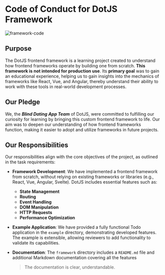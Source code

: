 # Code of Conduct for DotJS Framework

![framework-code](https://img.shields.io/badge/framework-code-blueviolet)

## Purpose
The DotJS frontend framework is a learning project created to understand how frontend frameworks operate by building one from scratch. 
**This framework is not intended for production use**. Its **primary goal** was to gain an educational experience, helping us to gain insights into the mechanics of frameworks like React, Vue, and Angular, thereby understand their ability to work with these tools in real-world development processes.

## Our Pledge

We, the **_Blind Dating App Team_** of DotJS, were committed to fulfilling our curiosity for learning by bringing this custom frontend framework to life. Our aim was to deepen our understanding of how frontend frameworks function, making it easier to adopt and utilize frameworks in future projects.


## Our Responsibilities

Our responsibilities align with the core objectives of the project, as outlined in the task requirements:

- **Framework Development**: We have implemented a frontend framework from scratch, without relying on existing frameworks or libraries (e.g., React, Vue, Angular, Svelte). DotJS includes essential features such as:
    - **State Management**
    - **Routing**
    - **Event Handling**
    - **DOM Manipulation**
    - **HTTP Requests**
    - **Performance Optimization**

- **Example Application**: We have provided a fully functional Todo application in the `example` directory, demonstrating developed features. The example is extensible, allowing reviewers to add functionality to validate its capabilities.

- **Documentation**: The `framework` directory includes a `README.md` file and additional Markdown documentation covering all the features

  >The documentation is clear, understandable.